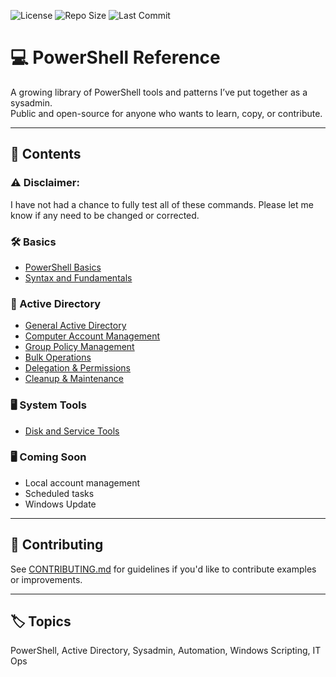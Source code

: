 ![License](https://img.shields.io/github/license/CyberNomadX/powershell-reference)
![Repo Size](https://img.shields.io/github/repo-size/CyberNomadX/powershell-reference)
![Last Commit](https://img.shields.io/github/last-commit/CyberNomadX/powershell-reference)

# 💻 PowerShell Reference

A growing library of PowerShell tools and patterns I’ve put together as a sysadmin.  
Public and open-source for anyone who wants to learn, copy, or contribute.

---

## 📂 Contents

### ⚠️ Disclaimer:
I have not had a chance to fully test all of these commands. Please let me know if any need to be changed or corrected.

### 🛠️ Basics
- [PowerShell Basics](basics/PowerShell_Basics.md)
- [Syntax and Fundamentals](basics/Syntax_and_Fundamentals.md)

### 🔐 Active Directory

- [General Active Directory](Active_Directory/General_Active_Directory.md)
- [Computer Account Management](Active_Directory/Computer_Account_Management.md)
- [Group Policy Management](Active_Directory/Group_Policy_Management.md)
- [Bulk Operations](Active_Directory/Bulk_Operations.md)
- [Delegation & Permissions](Active_Directory/Delegation_and_Permissions.md)
- [Cleanup & Maintenance](Active_Directory/Cleanup_and_Maintenance.md)

### 🖥️ System Tools

- [Disk and Service Tools](system/Disk_and_Service_Tools.md)

### 🖥️ Coming Soon

- Local account management
- Scheduled tasks
- Windows Update

---

## 🤝 Contributing

See [CONTRIBUTING.md](CONTRIBUTING.md) for guidelines if you'd like to contribute examples or improvements.

---

## 🏷️ Topics

PowerShell, Active Directory, Sysadmin, Automation, Windows Scripting, IT Ops
